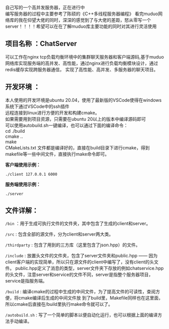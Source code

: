 自己写的一个高并发服务器，正在进行中<br>
编写服务器的过程中主要参考了陈硕的《C++多线程服务器编程》
看完muduo网络库的我在仰望大佬的同时，深深的感觉到了与大佬的差距，怒从零写一个server！！！！希望可以在在了解muduo库主要功能的同时对其进行灵活使用<br>

项目名称 ：ChatServer
-----

可以工作在nginx tcp负载均衡环境中的集群聊天服务器和客户端源码,基于muduo网络库实现服务端的高并发、高性能，通过nginx进行负载均衡模块设计，通过redis缓存实现跨服务器通信，
实现了高性能、高并发、多服务器的聊天项目。

开发环境 ：
-------

本人使用的开发环境是ubuntu 20.04，使用了最新版的VSCode使得在windows系统下通过VSCode中的ssh插件<br>
远程连接到linux进行方便的开发和构建cmake。<br>
如果需要用到项目资源，只需要在ubuntu 20以上的版本中编译源码即可 <br>
可以使用autobuild.sh一键编译，也可以通过下面的编译命令：<br>
cd ./build <br>
cmake .. <br>
make <br>
CMakeLists.txt 文件都是编译好的，直接在build目录下进行cmake，得到makefile等一些中间文件，直接执行make命令即可。<br>

**客户端使用示例：**<br>
```
./client 127.0.0.1 6000
```
**服务端使用示例：**<br>
```
./server
```


文件详解：
--------
`/bin`                                                             ：用于生成可执行文件的文件夹，其中包含了生成的client和server。


`/src`  :  包含全部的源文件，分为client和server两大类。


`/thirdparty` :  包含了用到的三方库（这里包含了json.hpp）的文件。


`/include`    :  放置头文件的文件夹，包含了server文件夹和public.hpp —— 因为client客户端的实现简单，所以只在源文件的client中编写了，没有client的头文件。
public.hpp定义了消息的类型，server文件夹下存放的例如chatservice.hpp的头文件，注意server和service的文件不同，server是指整个服务器项目，service是指服务端。
                   
                   
`/build`      :  编译cmake的过程中生成的中间文件，为了提高文件的可读性，查阅方便，将cmake编译后生成的中间文件放
                   到了build里，Makefile同样也在这里面，所以cmake后直接在/build里执行make命令就可以了。
                   
`/autobuild.sh` : 写了一个简单的脚本以便自动化运行，也可以根据上面的编译方法手动编译。
